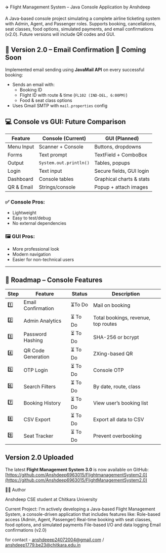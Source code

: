  ✈️ Flight Management System – Java Console Application by Anshdeep

A Java-based console project simulating a complete airline ticketing system with Admin, Agent, and Passenger roles. Supports booking, cancellations, seat classes, food options, simulated payments, and email confirmations (v2.0). Future versions will include QR codes and GUI.





## 📧 Version 2.0 – Email Confirmation  🚧 Coming Soon

Implemented email sending using **JavaMail API** on every successful booking:

- Sends an email with:
  - Booking ID
  - Flight ID with route & time (`FL102 (IND-DEL, 6:00PM)`)
  - Food & seat class options
- Uses Gmail SMTP with `mail.properties` config


## 💻 Console vs GUI: Future Comparison

| **Feature** | **Console (Current)** | **GUI (Planned)** |
|-------------|------------------------|--------------------|
| Menu Input | Scanner + Console | Buttons, dropdowns |
| Forms | Text prompt | TextField + ComboBox |
| Output | `System.out.println()` | Tables, popups |
| Login | Text input | Secure fields, GUI login |
| Dashboard | Console tables | Graphical charts & stats |
| QR & Email | Strings/console | Popup + attach images |

### ✅ Console Pros:
- Lightweight
- Easy to test/debug
- No external dependencies

### 🖼 GUI Pros:
- More professional look
- Modern navigation
- Easier for non-technical users

---

## 🔧 Roadmap – Console Features

| Step | Feature | Status | Description |
|------|---------|--------|-------------|
| 1️⃣ | Email Confirmation |  ⏳To Do | Mail on booking |
| 2️⃣ | Admin Analytics | ⏳ To Do | Total bookings, revenue, top routes |
| 3️⃣ | Password Hashing | ⏳ To Do | SHA-256 or bcrypt |
| 4️⃣ | QR Code Generation | ⏳ To Do | ZXing-based QR |
| 5️⃣ | OTP Login | ⏳ To Do | Console OTP |
| 6️⃣ | Search Filters | ⏳ To Do | By date, route, class |
| 7️⃣ | Booking History | ⏳ To Do | View user’s booking list |
| 8️⃣ | CSV Export | ⏳ To Do | Export all data to CSV |
| 9️⃣ | Seat Tracker | ⏳ To Do | Prevent overbooking |



## Version 2.0 Uploaded

The latest **Flight Management System 3.0** is now available on GitHub:  
[https://github.com/Anshdeep6963015/FlightmanagementSystem2.0](https://github.com/Anshdeep6963015/FlightManagementSystem2.0)



👨‍💻 Author

Anshdeep CSE student at Chitkara University 

Current Project:
I'm actively developing a Java-based Flight Management System, a console-driven application that includes features like:
Role-based access (Admin, Agent, Passenger)
Real-time booking with seat classes, food options, and simulated payments
File-based I/O and data logging
Email confirmations (v2.0)



for contact -  anshdeeep24072004@gmail.com  /  anshdeep1779.be23@chitkara.edu.in


















